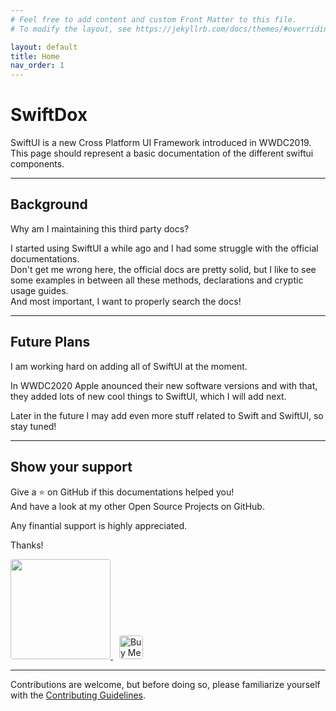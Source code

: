 ```yaml
---
# Feel free to add content and custom Front Matter to this file.
# To modify the layout, see https://jekyllrb.com/docs/themes/#overriding-theme-defaults

layout: default
title: Home
nav_order: 1
---
```


# <i class="fab fa-swift"></i> SwiftDox

SwiftUI is a new Cross Platform UI Framework introduced in WWDC2019.  
This page should represent a basic documentation of the different swiftui components.

---

## Background

Why am I maintaining this third party docs?

I started using SwiftUI a while ago and I had some struggle with the official documentations.  
Don't get me wrong here, the official docs are pretty solid, but I like to see some examples in between all these methods, declarations and cryptic usage guides.  
And most important, I want to properly search the docs!

---

## Future Plans

I am working hard on adding all of SwiftUI at the moment.

In WWDC2020 Apple anounced their new software versions and with that, they added lots of new cool things to SwiftUI, which I will add next.

Later in the future I may add even more stuff related to Swift and SwiftUI, so stay tuned!

---

## Show your support

Give a ⭐️ on GitHub if this documentations helped you!  
And have a look at my other Open Source Projects on GitHub.

Any finantial support is highly appreciated.

Thanks!

<a class="sponsor-cta" href="https://www.patreon.com/timozacherl" style="margin-right: 10px;">
  <img src="https://c5.patreon.com/external/logo/become_a_patron_button@2x.png" width="160" style="border-radius: 4px;">
</a>
<a class="sponser-cta" href="https://www.buymeacoffee.com/timox" target="_blank"><img src="https://cdn.buymeacoffee.com/buttons/v2/default-black.png" alt="Buy Me A Coffee" style="height: 37.6px !important;width: auto !important; border-radius: 4px;" ></a>

---

Contributions are welcome, but before doing so, please familiarize yourself with the <a href="/CONTRIBUTING.html">Contributing Guidelines</a>.

